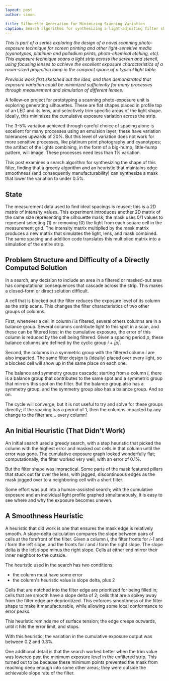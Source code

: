 ```yaml
---
layout: post
author: simon

title: Silhouette Generation for Minimizing Scanning Variation
caption: Search algorithms for synthesizing a light-adjusting filter shape
---
```


*This is part of a series exploring the design of a novel scanning photo-exposure technique for screen printing and other light-sensitive media (cyanotypes, platinum and palladium prints, photo-chemical etching, etc). This exposure technique scans a light strip across the screen and stencil, using focusing lenses to achieve the excellent exposure characteristics of a room-sized projection lamp in the compact space of a typical light table.*

*Previous work first sketched out the idea, and then demonstrated that exposure variation could be minimized sufficiently for many processes through measurement and simulation of different lenses.*

A follow-on project for prototyping a scanning photo-exposure unit is exploring generating silhouettes. These are flat shapes placed in profile top of an LED and its lens, and selectively trim specific areas of the light shape. Ideally, this minimizes the cumulative exposure variation across the strip.

The 3-5% variation achieved through careful choice of spacing alone is excellent for many processes using an emulsion layer; these have variation tolerances upwards of 20%. But this level of variation does not work for more sensitive processes, like platinum print photography and cyanotypes; the artifact of the lights combining, in the form of a big-hump, little-hump pattern, will image. These processes need less than 1% variation.

This post examines a search algorithm for synthesizing the shape of this filter, finding that a greedy algorithm and an heuristic that maintains edge smoothness (and consequently manufacturability) can synthesize a mask that lower the variation to under 0.5%.

## State
The measurement data used to find ideal spacings is reused; this is a 2D matrix of intensity values. This experiment introduces another 2D matrix of the same size representing the silhouette mask; the mask uses 0/1 values to represent selecting (1) or removing (0) the light from each square cell in the measurement grid. The intensity matrix multiplied by the mask matrix produces a new matrix that simulates the light, lens, and mask combined. The same spacing and addition code translates this multiplied matrix into a simulation of the entire strip.

## Problem Structure and Difficulty of a Directly Computed Solution
In a search, any decision to include an area in a filtered or masked-out area has computational consequences that cascade across the strip. This makes a closed-form or direct solution difficult.

A cell that is blocked out the filter reduces the exposure level of its column as the strip scans. This changes the filter characteristics of two other groups of columns.

First, whenever a cell in column *i* is filtered, several others columns are in a balance group. Several columns contribute light to this spot in a scan, and these can be filtered less; in the cumulative exposure, the error of this column is reduced by the cell being filtered. Given a spacing period *p*, these balance columns are defined by the cyclic group *i + |p|*.

Second, the columns in a symmetric group with the filtered column *i* are also impacted. The same filter design is (ideally) placed over every light, so a blocked cell will show up in the same place on each one.

The balance and symmetry groups cascade; starting from a column *i*, there is a balance group that contributes to the same spot and a symmetric group that mirrors this spot on the filter. But the balance group also has a symmetry group, and the symmetry group also has a balance group. And so on.

The cycle will converge, but it is not useful to try and solve for these groups directly; if the spacing has a period of 1, then the columns impacted by any change to the filter are... every column!

## An Initial Heuristic (That Didn't Work)
An initial search used a greedy search, with a step heuristic that picked the column with the highest error and masked out cells in that column until the error was gone. The cumulative exposure graph looked wonderfully flat; computationally, the filter worked very well, with an error of 0.1%.

But the filter shape was impractical. Some parts of the mask featured pillars that stuck out far over the lens, with jagged, discontinuous edges as the mask jogged over to a neighboring cell with a short filter.

Some effort was put into a human-assisted search; with the cumulative exposure and an individual light profile graphed simultaneously, it is easy to see where and why the exposure becomes uneven.

## A Smoothness Heuristic
A heuristic that did work is one that ensures the mask edge is relatively smooth. A slope-delta calculation compares the slope between pairs of cells at the forefront of the filter. Given a column *i*, the filter fronts for *i-1* and *i* form the left slope, and the fronts for *i* and *i* form the right slope. The slope delta is the left slope minus the right slope. Cells at either end mirror their inner neighbor to the outside.

The heuristic used in the search has two conditions:
* the column must have some error
* the column's heuristic value is slope delta, plus 2

Cells that are notched into the filter edge are prioritized for being filled in; cells that are smooth have a slope delta of 2; cells that are a spikey away from the filter edge are deprioritized. This enforces smoothness of the filter shape to make it manufacturable, while allowing some local conformance to error peaks.

This heuristic reminds me of surface tension; the edge creeps outwards, until it hits the error limit, and stops.

With this heuristic, the variation in the cumulative exposure output was between 0.2 and 0.3%.

One additional detail is that the search worked better when the trim value was lowered past the minimum exposure level in the unfiltered strip. This turned out to be because these minimum points prevented the mask from reaching deep enough into some other areas; they were outside the achievable slope rate of the filter.
